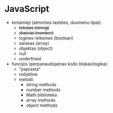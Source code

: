 # JavaScript

- kintamieji (atminties lasteles, duomenu tipai):
  - ~~tekstas (string)~~
  - ~~skaiciai (number)~~
  - logines reiksmes (boolean)
  - sarasas (array)
  - objektas (object)
  - null
  - underfined
- funcijos (perpanaudojamas kodo blokas/logika):
  - "paprasta"
  - rodykline
  - metodi:
    - string methods
    - number methods
    - Math biblioteka
    - array methods
    - object methods
